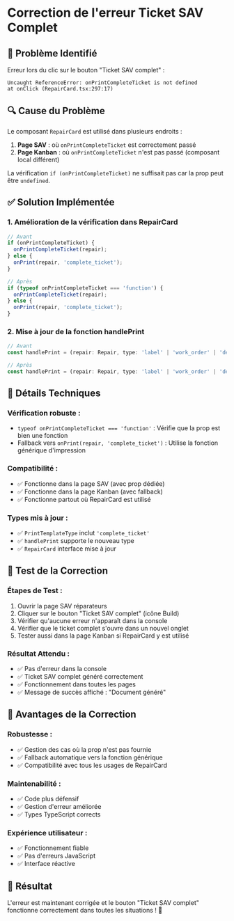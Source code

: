 # Correction de l'erreur Ticket SAV Complet

## 🚨 Problème Identifié

Erreur lors du clic sur le bouton "Ticket SAV complet" :
```
Uncaught ReferenceError: onPrintCompleteTicket is not defined
at onClick (RepairCard.tsx:297:17)
```

## 🔍 Cause du Problème

Le composant `RepairCard` est utilisé dans plusieurs endroits :
1. **Page SAV** : où `onPrintCompleteTicket` est correctement passé
2. **Page Kanban** : où `onPrintCompleteTicket` n'est pas passé (composant local différent)

La vérification `if (onPrintCompleteTicket)` ne suffisait pas car la prop peut être `undefined`.

## ✅ Solution Implémentée

### **1. Amélioration de la vérification dans RepairCard**
```typescript
// Avant
if (onPrintCompleteTicket) {
  onPrintCompleteTicket(repair);
} else {
  onPrint(repair, 'complete_ticket');
}

// Après
if (typeof onPrintCompleteTicket === 'function') {
  onPrintCompleteTicket(repair);
} else {
  onPrint(repair, 'complete_ticket');
}
```

### **2. Mise à jour de la fonction handlePrint**
```typescript
// Avant
const handlePrint = (repair: Repair, type: 'label' | 'work_order' | 'deposit_receipt' | 'invoice') => {

// Après
const handlePrint = (repair: Repair, type: 'label' | 'work_order' | 'deposit_receipt' | 'invoice' | 'complete_ticket') => {
```

## 🔧 Détails Techniques

### **Vérification robuste :**
- `typeof onPrintCompleteTicket === 'function'` : Vérifie que la prop est bien une fonction
- Fallback vers `onPrint(repair, 'complete_ticket')` : Utilise la fonction générique d'impression

### **Compatibilité :**
- ✅ Fonctionne dans la page SAV (avec prop dédiée)
- ✅ Fonctionne dans la page Kanban (avec fallback)
- ✅ Fonctionne partout où RepairCard est utilisé

### **Types mis à jour :**
- ✅ `PrintTemplateType` inclut `'complete_ticket'`
- ✅ `handlePrint` supporte le nouveau type
- ✅ `RepairCard` interface mise à jour

## 🧪 Test de la Correction

### **Étapes de Test :**
1. Ouvrir la page SAV réparateurs
2. Cliquer sur le bouton "Ticket SAV complet" (icône Build)
3. Vérifier qu'aucune erreur n'apparaît dans la console
4. Vérifier que le ticket complet s'ouvre dans un nouvel onglet
5. Tester aussi dans la page Kanban si RepairCard y est utilisé

### **Résultat Attendu :**
- ✅ Pas d'erreur dans la console
- ✅ Ticket SAV complet généré correctement
- ✅ Fonctionnement dans toutes les pages
- ✅ Message de succès affiché : "Document généré"

## 🎯 Avantages de la Correction

### **Robustesse :**
- ✅ Gestion des cas où la prop n'est pas fournie
- ✅ Fallback automatique vers la fonction générique
- ✅ Compatibilité avec tous les usages de RepairCard

### **Maintenabilité :**
- ✅ Code plus défensif
- ✅ Gestion d'erreur améliorée
- ✅ Types TypeScript corrects

### **Expérience utilisateur :**
- ✅ Fonctionnement fiable
- ✅ Pas d'erreurs JavaScript
- ✅ Interface réactive

## 🎉 Résultat

L'erreur est maintenant corrigée et le bouton "Ticket SAV complet" fonctionne correctement dans toutes les situations ! 🎉
